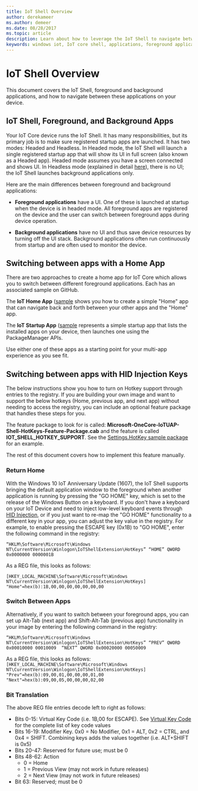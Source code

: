 ```yaml
---
title: IoT Shell Overview
author: derekameer
ms.author: demeer
ms.date: 08/28/2017
ms.topic: article
description: Learn about how to leverage the IoT Shell to navigate between navigations on your device.
keywords: windows iot, IoT core shell, applications, foreground applications, background applications
---
```


# IoT Shell Overview

This document covers the IoT Shell, foreground and background applications, and how to navigate between these applications on your device.

## IoT Shell, Foreground, and Background Apps

Your IoT Core device runs the IoT Shell. It has many responsibilities, but its primary job is to make sure registered startup apps are launched. It has two modes: Headed and Headless. 
In Headed mode, the IoT Shell will launch a single registered startup app that will show its UI in full screen (also known as a Headed app). Headed mode assumes you have a screen connected and shows UI. In Headless mode (explained in detail [here](../learn-about-hardware/HeadlessMode.md)), there is no UI; the IoT Shell launches background applications only.

Here are the main differences between foreground and background applications:

- **Foreground applications** have a UI. One of these is launched at startup when the device is in headed mode. All foreground apps are registered on the device and the user can switch between foreground apps during device operation.

- **Background applications** have no UI and thus save device resources by turning off the UI stack. Background applications often run continuously from startup and are often used to monitor the device.

## Switching between apps with a Home App

There are two approaches to create a home app for IoT Core which allows you to switch between different foreground applications. Each has an associated sample on GitHub.

The **IoT Home App** ([sample](https://developer.microsoft.com/en-us/windows/iot/samples/iothomeapp) shows you how to create a simple "Home" app that can navigate back and forth between your other apps and the "Home" app.

The **IoT Startup App** ([sample](https://developer.microsoft.com/en-us/windows/iot/samples/iotstartapp) represents a simple startup app that lists the installed apps on your device, then launches one using the PackageManager APIs.

Use either one of these apps as a starting point for your multi-app experience as you see fit.

## Switching between apps with HID Injection Keys

The below instructions show you how to turn on Hotkey support through entries to the registry. If you are building your own image and want to support the below hotkeys (Home, previous app, and next app) without needing to access the registry, you can include an optional feature package that handles these steps for you.

The feature package to look for is called: **Microsoft-OneCore-IoTUAP-Shell-HotKeys-Feature-Package.cab** and the feature is called **IOT_SHELL_HOTKEY_SUPPORT**. See the [Settings.HotKey sample package](https://github.com/ms-iot/iot-adk-addonkit/blob/master/Common/Packages/Settings.HotKey/Settings.HotKey.pkg.xml) for an example.

The rest of this document covers how to implement this feature manually.

### Return Home

With the Windows 10 IoT Anniversary Update (1607), the IoT Shell supports bringing the default application window to the foreground when another application is running by pressing the "GO HOME" key, which is set to the release of the Windows Button on a keyboard. If you don't have a keyboard on your IoT Device and need to inject low-level keyboard events through [HID Injection](https://developer.microsoft.com/en-us/windows/iot/samples/hidinjection), or if you just want to re-map the "GO HOME" functionality to a different key in your app, you can adjust the key value in the registry. For example, to enable pressing the ESCAPE key (0x1B) to "GO HOME", enter the following command in the registry:

``
“HKLM\Software\Microsoft\Windows NT\CurrentVersion\Winlogon\IoTShellExtension\HotKeys” “HOME” QWORD    0x0000000 0000001B  
``

As a REG file, this looks as follows:

``
[HKEY_LOCAL_MACHINE\Software\Microsoft\Windows NT\CurrentVersion\Winlogon\IoTShellExtension\HotKeys]
"Home"=hex(b):1B,00,00,00,00,00,00,00
``

### Switch Between Apps

Alternatively, if you want to switch between your foreground apps, you can set up Alt-Tab (next app) and Shift-Alt-Tab (previous app) functionality in your image by entering the following command in the registry:

``
“HKLM\Software\Microsoft\Windows NT\CurrentVersion\Winlogon\IoTShellExtension\HotKeys”
“PREV” QWORD 0x00010000 00010009 
“NEXT” QWORD 0x00020000 00050009 
``

As a REG file, this looks as follows:
``
[HKEY_LOCAL_MACHINE\Software\Microsoft\Windows NT\CurrentVersion\Winlogon\IoTShellExtension\HotKeys]
"Prev"=hex(b):09,00,01,00,00,00,01,00
"Next"=hex(b):09,00,05,00,00,00,02,00
``

### Bit Translation

The above REG file entries decode left to right as follows:

- Bits 0-15: Virtual Key Code (i.e. 1B,00 for ESCAPE). See [Virtual Key Code](https://msdn.microsoft.com/library/windows/desktop/dd375731(v=vs.85).aspx) for the complete list of key code values
- Bits 16-19: Modifier Key. 0x0 = No Modifier, 0x1 = ALT, 0x2 = CTRL, and 0x4 = SHIFT. Combining keys adds the values together (i.e. ALT+SHIFT is 0x5)
- Bits 20-47: Reserved for future use; must be 0
- Bits 48-62:  Action
    - 0 = Home
    - 1 = Previous View (may not work in future releases)
    - 2 = Next View (may not work in future releases)
- Bit 63: Reserved; must be 0

